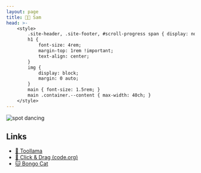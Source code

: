 ```yaml
---
layout: page
title: 👦🏼 Sam
head: >-
    <style>
        .site-header, .site-footer, #scroll-progress span { display: none; }
        h1 {
            font-size: 4rem;
            margin-top: 1rem !important;
            text-align: center;
        }
        img {
            display: block;
            margin: 0 auto;
        }
        main { font-size: 1.5rem; }
        main .container.--content { max-width: 40ch; }
    </style>
---
```


<img src="/img/spot.gif" alt="spot dancing">

## Links

- [🦙 Toollama](https://toollama.com)
- [🐲 Click & Drag (code.org)](https://studio.code.org/s/pre-express-2021)
- [🐱 Bongo Cat](https://bongo.cat)
